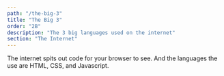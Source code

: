 ```yaml
---
path: "/the-big-3"
title: "The Big 3"
order: "2B"
description: "The 3 big languages used on the internet"
section: "The Internet"
---
```


The internet spits out code for your browser to see. And the languages the use are HTML, CSS, and Javascript.
